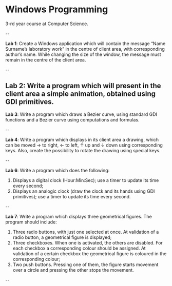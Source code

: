 Windows Programming
==========

3-rd year course at Computer Science. 

--

**Lab 1**: Create a Windows application which will contain the message “Name Surname’s laboratory work” in the centre of client area, with corresponding author’s name. While changing the size of the window, the message must remain in the centre of the client area. 

--

**Lab 2**: Write a program which will present in the client area a simple animation, obtained using GDI primitives.
--

**Lab 3**: Write a program which draws a Bezier curve, using standard GDI functions and a Bezier curve using computations and formulas.

--

**Lab 4**: Write a program which displays in its client area a drawing, which can be moved → to right, ← to left, ↑ up and ↓ down using corresponding keys. Also, create the possibility to rotate the drawing using special keys.

--

**Lab 6**: Write a program which does the following:
1. Displays a digital clock (Hour:Min:Sec); use a timer to update its time every second;
2. Displays an analogic clock (draw the clock and its hands using GDI primitives); use a timer to update its time every second.

--

**Lab 7**: Write a program which displays three geometrical figures. The program should include:
1. Three radio buttons, with just one selected at once. At validation of a radio button, a geometrical figure is displayed;
2. Three checkboxes. When one is activated, the others are disabled. For each checkbox a corresponding colour should be assigned. At validation of a certain checkbox the geometrical figure is coloured in the corresponding colour; 
3. Two push buttons. Pressing one of them, the figure starts movement over a circle and pressing the other stops the movement.

--